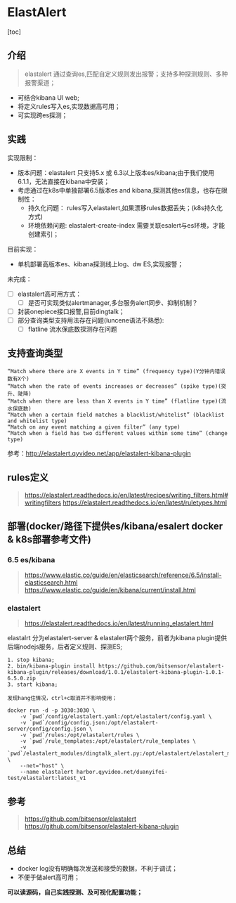 # ElastAlert
[toc]

## 介绍
> elastalert 通过查询es,匹配自定义规则发出报警；支持多种探测规则、多种报警渠道；

* 可结合kibana UI web;
* 将定义rules写入es,实现数据高可用；
* 可实现跨es探测；

## 实践
实现限制：
* 版本问题：elastalert 只支持5.x 或 6.3以上版本es/kibana;由于我们使用6.1.1，无法直接在kibana中安装；
* 考虑通过在k8s中单独部署6.5版本es and kibana,探测其他es信息，也存在限制性：
    * 持久化问题： rules写入elastalert,如果漂移rules数据丢失；(k8s持久化方式)
    * 环境依赖问题: elastalert-create-index 需要关联esalert与es环境，才能创建索引；

目前实现：
* 单机部署高版本es、kibana探测线上log、dw ES,实现报警；

未完成：
* [ ] elastalert高可用方式：
    * [ ] 是否可实现类似alertmanager,多台服务alert同步、抑制机制？
* [ ] 封装onepiece接口报警,目前dingtalk；
* [ ] 部分查询类型支持用法存在问题(luncene语法不熟悉):
    * [ ] flatline 流水保底数探测存在问题

## 支持查询类型
```
“Match where there are X events in Y time” (frequency type)(Y分钟内错误数有X个)
“Match when the rate of events increases or decreases” (spike type)(突升、陡降)
“Match when there are less than X events in Y time” (flatline type)(流水保底数)
“Match when a certain field matches a blacklist/whitelist” (blacklist and whitelist type)
“Match on any event matching a given filter” (any type)
“Match when a field has two different values within some time” (change type)
```
参考：http://elastalert.qyvideo.net/app/elastalert-kibana-plugin

## rules定义
> https://elastalert.readthedocs.io/en/latest/recipes/writing_filters.html#writingfilters
> https://elastalert.readthedocs.io/en/latest/ruletypes.html

## 部署(docker/路径下提供es/kibana/esalert docker & k8s部署参考文件)
### 6.5 es/kibana
> https://www.elastic.co/guide/en/elasticsearch/reference/6.5/install-elasticsearch.html
> https://www.elastic.co/guide/en/kibana/current/install.html

### elastalert  
> https://elastalert.readthedocs.io/en/latest/running_elastalert.html

elastalrt 分为elastalert-server & elastalert两个服务，前者为kibana plugin提供后端nodejs服务，后者定义规则、探测ES;



```
1. stop kibana;
2. bin/kibana-plugin install https://github.com/bitsensor/elastalert-kibana-plugin/releases/download/1.0.1/elastalert-kibana-plugin-1.0.1-6.5.0.zip
3. start kibana;

发现hang住情况，ctrl+c取消并不影响使用；
```

```
docker run -d -p 3030:3030 \
    -v `pwd`/config/elastalert.yaml:/opt/elastalert/config.yaml \
    -v `pwd`/config/config.json:/opt/elastalert-server/config/config.json \
    -v `pwd`/rules:/opt/elastalert/rules \
    -v `pwd`/rule_templates:/opt/elastalert/rule_templates \
    -v `pwd`/elastalert_modules/dingtalk_alert.py:/opt/elastalert/elastalert_modules/dingtalk_alert.py \
    --net="host" \
    --name elastalert harbor.qyvideo.net/duanyifei-test/elastalert:latest_v1 
```

## 参考
> https://github.com/bitsensor/elastalert
> https://github.com/bitsensor/elastalert-kibana-plugin

## 总结
* docker log没有明确每次发送和接受的数据，不利于调试；
* 不便于做alert高可用；

**可以读源码，自己实践探测、及可视化配置功能；**